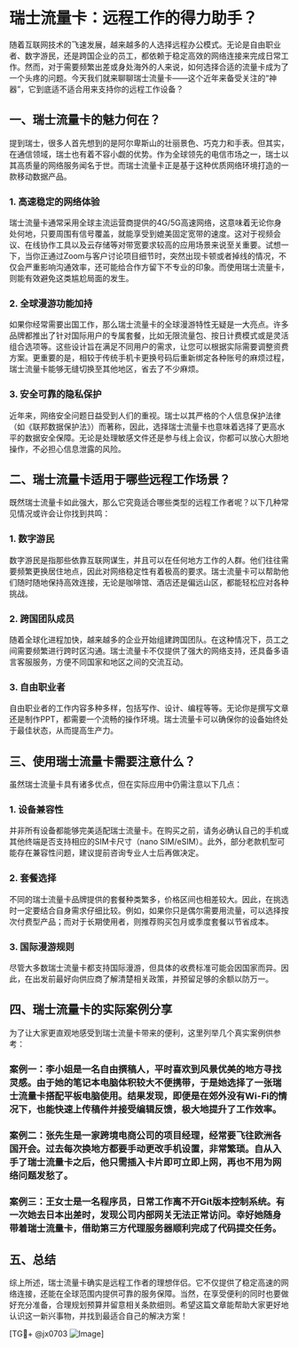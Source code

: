 # 瑞士流量卡：远程工作的得力助手？

随着互联网技术的飞速发展，越来越多的人选择远程办公模式。无论是自由职业者、数字游民，还是跨国企业的员工，都依赖于稳定高效的网络连接来完成日常工作。然而，对于需要频繁出差或身处海外的人来说，如何选择合适的流量卡成为了一个头疼的问题。今天我们就来聊聊瑞士流量卡——这个近年来备受关注的“神器”，它到底适不适合用来支持你的远程工作设备？

## 一、瑞士流量卡的魅力何在？

提到瑞士，很多人首先想到的是阿尔卑斯山的壮丽景色、巧克力和手表。但其实，在通信领域，瑞士也有着不容小觑的优势。作为全球领先的电信市场之一，瑞士以其高质量的网络服务闻名于世。而瑞士流量卡正是基于这种优质网络环境打造的一款移动数据产品。

### 1. 高速稳定的网络体验

瑞士流量卡通常采用全球主流运营商提供的4G/5G高速网络，这意味着无论你身处何地，只要周围有信号覆盖，就能享受到媲美固定宽带的速度。这对于视频会议、在线协作工具以及云存储等对带宽要求较高的应用场景来说至关重要。试想一下，当你正通过Zoom与客户讨论项目细节时，突然出现卡顿或者掉线的情况，不仅会严重影响沟通效率，还可能给合作方留下不专业的印象。而使用瑞士流量卡，则能有效避免这类尴尬局面的发生。

### 2. 全球漫游功能加持

如果你经常需要出国工作，那么瑞士流量卡的全球漫游特性无疑是一大亮点。许多品牌都推出了针对国际用户的专属套餐，比如无限流量包、按日计费模式或是灵活组合选项等。这些设计旨在满足不同用户的需求，让您可以根据实际需要调整资费方案。更重要的是，相较于传统手机卡更换号码后重新绑定各种账号的麻烦过程，瑞士流量卡能够无缝切换至其他地区，省去了不少麻烦。

### 3. 安全可靠的隐私保护

近年来，网络安全问题日益受到人们的重视。瑞士以其严格的个人信息保护法律（如《联邦数据保护法》）而著称，因此，选择瑞士流量卡也意味着选择了更高水平的数据安全保障。无论是处理敏感文件还是参与线上会议，你都可以放心大胆地操作，不必担心信息泄露的风险。

## 二、瑞士流量卡适用于哪些远程工作场景？

既然瑞士流量卡如此强大，那么它究竟适合哪些类型的远程工作者呢？以下几种常见情况或许会让你找到共鸣：

### 1. 数字游民

数字游民是指那些依靠互联网谋生，并且可以在任何地方工作的人群。他们往往需要频繁更换居住地点，因此对网络稳定性有着极高的要求。瑞士流量卡可以帮助他们随时随地保持高效连接，无论是咖啡馆、酒店还是偏远山区，都能轻松应对各种挑战。

### 2. 跨国团队成员

随着全球化进程加快，越来越多的企业开始组建跨国团队。在这种情况下，员工之间需要频繁进行跨时区沟通。瑞士流量卡不仅提供了强大的网络支持，还具备多语言客服服务，方便不同国家和地区之间的交流互动。

### 3. 自由职业者

自由职业者的工作内容多种多样，包括写作、设计、编程等等。无论你是撰写文章还是制作PPT，都需要一个流畅的操作环境。瑞士流量卡可以确保你的设备始终处于最佳状态，从而提高生产力。

## 三、使用瑞士流量卡需要注意什么？

虽然瑞士流量卡具有诸多优点，但在实际应用中仍需注意以下几点：

### 1. 设备兼容性

并非所有设备都能够完美适配瑞士流量卡。在购买之前，请务必确认自己的手机或其他终端是否支持相应的SIM卡尺寸（nano SIM/eSIM）。此外，部分老款机型可能存在兼容性问题，建议提前咨询专业人士后再做决定。

### 2. 套餐选择

不同的瑞士流量卡品牌提供的套餐种类繁多，价格区间也相差较大。因此，在挑选时一定要结合自身需求仔细比较。例如，如果你只是偶尔需要用流量，可以选择按次付费型产品；而对于长期使用者，则推荐购买包月或季度套餐以节省成本。

### 3. 国际漫游规则

尽管大多数瑞士流量卡都支持国际漫游，但具体的收费标准可能会因国家而异。因此，在出发前最好向供应商了解清楚相关政策，并预留足够的余额以防万一。

## 四、瑞士流量卡的实际案例分享

为了让大家更直观地感受到瑞士流量卡带来的便利，这里列举几个真实案例供参考：

### 案例一：李小姐是一名自由撰稿人，平时喜欢到风景优美的地方寻找灵感。由于她的笔记本电脑体积较大不便携带，于是她选择了一张瑞士流量卡搭配平板电脑使用。结果发现，即便是在郊外没有Wi-Fi的情况下，也能快速上传稿件并接受编辑反馈，极大地提升了工作效率。

### 案例二：张先生是一家跨境电商公司的项目经理，经常要飞往欧洲各国开会。过去每次换地方都要手动更改手机设置，非常繁琐。自从入手了瑞士流量卡之后，他只需插入卡片即可立即上网，再也不用为网络问题发愁了。

### 案例三：王女士是一名程序员，日常工作离不开Git版本控制系统。有一次她去日本出差时，发现公司内部网关无法正常访问。幸好她随身带着瑞士流量卡，借助第三方代理服务器顺利完成了代码提交任务。

## 五、总结

综上所述，瑞士流量卡确实是远程工作者的理想伴侣。它不仅提供了稳定高速的网络连接，还能在全球范围内提供可靠的服务保障。当然，在享受便利的同时也要做好充分准备，合理规划预算并留意相关条款细则。希望这篇文章能帮助大家更好地认识这一新兴事物，并找到最适合自己的解决方案！

[TG💪+ @jx0703 ![Image](https://github.com/user-attachments/assets/dbca1d08-cadb-493c-b0ec-ad6f7a83f270)]